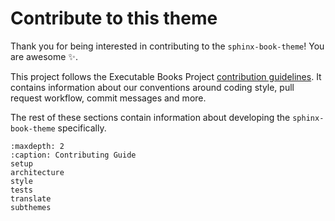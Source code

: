# Contribute to this theme

Thank you for being interested in contributing to the `sphinx-book-theme`! You
are awesome ✨.

This project follows the Executable Books Project [contribution guidelines](https://executablebooks.org/en/latest/contributing.html).
It contains information about our conventions around coding style, pull request workflow, commit messages and more.

The rest of these sections contain information about developing the `sphinx-book-theme` specifically.

```{toctree}
:maxdepth: 2
:caption: Contributing Guide
setup
architecture
style
tests
translate
subthemes
```
